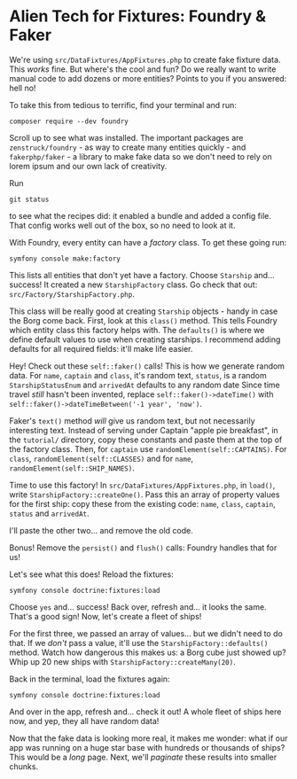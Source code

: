 # Alien Tech for Fixtures: Foundry & Faker

We're using `src/DataFixtures/AppFixtures.php` to create
fake fixture data. This *works* fine. But where's the cool and fun? Do we really want to
write manual code to add dozens or more entities? Points to you if you answered:
hell no!

To take this from tedious to terrific, find your terminal and run:

```terminal
composer require --dev foundry
```

Scroll up to see what was installed. The important packages are `zenstruck/foundry` -
as way to create many entities quickly - and `fakerphp/faker` - a library to make
fake data so we don't need to rely on lorem ipsum and our own lack of creativity.

Run

```terminal
git status
```

to see what the recipes did: it enabled a bundle and added a config file.
That config works well out of the box, so no need to look at it.

With Foundry, every entity can have a *factory* class.
To get these going run:

```terminal
symfony console make:factory
```

This lists all entities that don't yet have a factory. Choose `Starship` and...
success! It created a new `StarshipFactory` class. Go check that out:
`src/Factory/StarshipFactory.php`.

This class will be really good at creating `Starship` objects - handy
in case the Borg come back.
First, look at this `class()` method. This tells Foundry which entity class this factory
helps with.  The `defaults()` is where we define default values
to use when creating starships. I recommend adding defaults for all required fields:
it'll make life easier.

Hey! Check out these `self::faker()` calls! This is how we generate random data. For
`name`, `captain` and `class`, it's random text, `status`, is a random
`StarshipStatusEnum` and `arrivedAt` defaults to any random date
Since time travel *still* hasn't been invented,
replace `self::faker()->dateTime()` with `self::faker()->dateTimeBetween('-1 year', 'now')`.

Faker's `text()` method *will* give us random text, but not necessarily interesting
text. Instead of serving under Captain "apple pie breakfast",
in the `tutorial/` directory, copy these constants and paste them at the top of the factory class.
Then, for `captain` use `randomElement(self::CAPTAINS)`. For
`class`, `randomElement(self::CLASSES)` and for `name`, `randomElement(self::SHIP_NAMES)`.

Time to use this factory! In `src/DataFixtures/AppFixtures.php`, in `load()`,
write `StarshipFactory::createOne()`. Pass this an array of property values for the
first ship: copy these from the existing code: `name`, `class`, `captain`, `status`
and `arrivedAt`.

I'll paste the other two... and remove the old code.

Bonus! Remove the `persist()` and `flush()` calls: Foundry handles that for us!

Let's see what this does! Reload the fixtures:

```terminal
symfony console doctrine:fixtures:load
```

Choose `yes` and... success! Back over, refresh and... it looks the same. That's
a good sign! Now, let's create a fleet of ships!

For the first three, we passed an array of values... but we didn't need to do that.
If we *don't* pass a value, it'll use the `StarshipFactory::defaults()` method.
Watch how dangerous this makes us: a Borg cube just showed up? Whip up 20 new ships
with `StarshipFactory::createMany(20)`.

Back in the terminal, load the fixtures again:

```terminal
symfony console doctrine:fixtures:load
```

And over in the app, refresh and... check it out! A whole fleet of ships here
now, and yep, they all have random data!

Now that the fake data is looking more real, it makes me wonder: what if our app
was running on a huge star base with hundreds or thousands of ships?
This would be a *long* page. Next, we'll *paginate* these results into smaller chunks.
